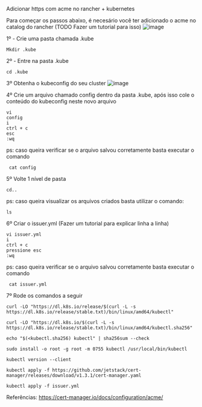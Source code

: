 Adicionar https com acme no rancher + kubernetes 
 
 
Para começar os passos abaixo, é necesário você ter adicionado o acme no catalog do rancher (TODO Fazer um tutorial para isso)
![image](https://user-images.githubusercontent.com/6400074/128235021-b09e61e4-da02-4dc0-b61f-f454eedfc6a5.png)

 
1º - Crie uma pasta chamada .kube 
  ```
  Mkdir .kube
  ```
2º - Entre na pasta .kube
  ```
  cd .kube
  ```
3º Obtenha o kubeconfig do seu cluster
![image](https://user-images.githubusercontent.com/6400074/128233931-1b4a2bc7-ea73-40c6-b928-85c0060b5700.png)

4º Crie um arquivo chamado config dentro da pasta .kube, após isso cole o conteúdo do kubeconfig neste novo arquivo
  ```
  vi
  config
  i
  ctrl + c
  esc
  :wq
  ```
  ps: caso queira verificar se o arquivo salvou corretamente basta executar o comando
  ```
   cat config
  ```
5º Volte 1 nível de pasta
  ```
  cd..
  ```
  ps: caso queira visualizar os arquivos criados basta utilizar o comando:
  ```
  ls
  ```
6º Criar o issuer.yml  (Fazer um tutorial para explicar linha a linha)
  ```
  vi issuer.yml
  i
  ctrl + c
  pressione esc
  :wq
  ```
  ps: caso queira verificar se o arquivo salvou corretamente basta executar o comando 
  ```
   cat issuer.yml
  ```
7º Rode os comandos a seguir
   ```
   curl -LO "https://dl.k8s.io/release/$(curl -L -s https://dl.k8s.io/release/stable.txt)/bin/linux/amd64/kubectl"

   curl -LO "https://dl.k8s.io/$(curl -L -s https://dl.k8s.io/release/stable.txt)/bin/linux/amd64/kubectl.sha256"

   echo "$(<kubectl.sha256) kubectl" | sha256sum --check

   sudo install -o root -g root -m 0755 kubectl /usr/local/bin/kubectl

   kubectl version --client

   kubectl apply -f https://github.com/jetstack/cert-manager/releases/download/v1.3.1/cert-manager.yaml

   kubectl apply -f issuer.yml
   ```


Referências:
https://cert-manager.io/docs/configuration/acme/
